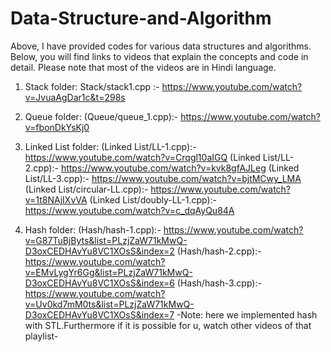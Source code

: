 # Data-Structure-and-Algorithm
Above, I have provided codes for various data structures and algorithms. Below, you will find links to videos that explain the concepts and code in detail. Please note that most of the videos are in Hindi language.

1. Stack folder:
   Stack/stack1.cpp :- https://www.youtube.com/watch?v=JvuaAgDar1c&t=298s
   
2. Queue folder:
   (Queue/queue_1.cpp):- https://www.youtube.com/watch?v=fbonDkYsKj0

3. Linked List folder:
   (Linked List/LL-1.cpp):- https://www.youtube.com/watch?v=Crqgl10aIGQ
   (Linked List/LL-2.cpp):- https://www.youtube.com/watch?v=kvk8gfAJLeg
   (Linked List/LL-3.cpp):- https://www.youtube.com/watch?v=bjtMCwy_LMA
   (Linked List/circular-LL.cpp):- https://www.youtube.com/watch?v=1t8NAjIXvVA
   (Linked List/doubly-LL-1.cpp):- https://www.youtube.com/watch?v=c_dqAyQu84A

4. Hash folder:
   (Hash/hash-1.cpp):- https://www.youtube.com/watch?v=G87TuBjByts&list=PLzjZaW71kMwQ-D3oxCEDHAvYu8VC1XOsS&index=2
   (Hash/hash-2.cpp):- https://www.youtube.com/watch?v=EMvLygYr6Gg&list=PLzjZaW71kMwQ-D3oxCEDHAvYu8VC1XOsS&index=6
   (Hash/hash-3.cpp):- https://www.youtube.com/watch?v=Uv0kd7mM0ts&list=PLzjZaW71kMwQ-D3oxCEDHAvYu8VC1XOsS&index=7
     -Note: here we implemented hash with STL.Furthermore if it is possible for u, watch other videos of that playlist-
   
